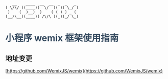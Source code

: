 ```
   __    ____  __  __  _  _   _
( \/\/ )(____)(  \/  )( )( \_/ )
 )    (  )__)  )    ( ( ) ) _ (
(__/\__)(____)( /\/\ )(_)(_/ \_)

```

# <font color=#34495e>小程序 wemix 框架使用指南</font>

## 地址变更

[https://github.com/WemixJS/wemix](https://github.com/WemixJS/wemix)